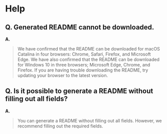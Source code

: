 # Help

## Q. Generated README cannot be downloaded.

**A.**

> We have confirmed that the README can be downloaded for macOS Catalina in four browsers: Chrome, Safari, Firefox, and Microsoft Edge.
> We have also confirmed that the README can be downloaded for Windows 10 in three browsers; Microsoft Edge, Chrome, and Firefox.
> If you are having trouble downloading the README, try updating your browser to the latest version.

## Q. Is it possible to generate a README without filling out all fields?

**A.**

> You can generate a README without filling out all fields.
> However, we recommend filling out the required fields.

